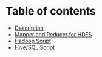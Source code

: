 # Table of contents

* [Description](README.md)
* [Mapper and Reducer for HDFS](mapper-and-reducer-for-hdfs.md)
* [Hadoop Script](hadoop-script.md)
* [Hive/SQL Script](hive-sql-script.md)

